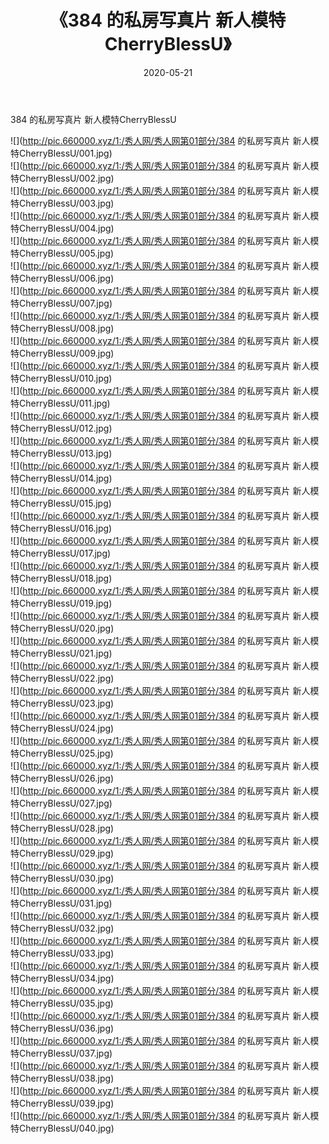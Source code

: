 ﻿---
layout: post
title:  《384 的私房写真片 新人模特CherryBlessU》
date:   2020-05-21
img: http://pic.660000.xyz/1:/秀人网/秀人网第01部分/384 的私房写真片 新人模特CherryBlessU/000.jpg
categories: [美女, 清纯, 唯美]
---

384 的私房写真片 新人模特CherryBlessU

  ![](http://pic.660000.xyz/1:/秀人网/秀人网第01部分/384 的私房写真片 新人模特CherryBlessU/001.jpg) <br> ![](http://pic.660000.xyz/1:/秀人网/秀人网第01部分/384 的私房写真片 新人模特CherryBlessU/002.jpg) <br> ![](http://pic.660000.xyz/1:/秀人网/秀人网第01部分/384 的私房写真片 新人模特CherryBlessU/003.jpg) <br> ![](http://pic.660000.xyz/1:/秀人网/秀人网第01部分/384 的私房写真片 新人模特CherryBlessU/004.jpg) <br> ![](http://pic.660000.xyz/1:/秀人网/秀人网第01部分/384 的私房写真片 新人模特CherryBlessU/005.jpg) <br> ![](http://pic.660000.xyz/1:/秀人网/秀人网第01部分/384 的私房写真片 新人模特CherryBlessU/006.jpg) <br> ![](http://pic.660000.xyz/1:/秀人网/秀人网第01部分/384 的私房写真片 新人模特CherryBlessU/007.jpg) <br> ![](http://pic.660000.xyz/1:/秀人网/秀人网第01部分/384 的私房写真片 新人模特CherryBlessU/008.jpg) <br> ![](http://pic.660000.xyz/1:/秀人网/秀人网第01部分/384 的私房写真片 新人模特CherryBlessU/009.jpg) <br> ![](http://pic.660000.xyz/1:/秀人网/秀人网第01部分/384 的私房写真片 新人模特CherryBlessU/010.jpg) <br> ![](http://pic.660000.xyz/1:/秀人网/秀人网第01部分/384 的私房写真片 新人模特CherryBlessU/011.jpg) <br> ![](http://pic.660000.xyz/1:/秀人网/秀人网第01部分/384 的私房写真片 新人模特CherryBlessU/012.jpg) <br> ![](http://pic.660000.xyz/1:/秀人网/秀人网第01部分/384 的私房写真片 新人模特CherryBlessU/013.jpg) <br> ![](http://pic.660000.xyz/1:/秀人网/秀人网第01部分/384 的私房写真片 新人模特CherryBlessU/014.jpg) <br> ![](http://pic.660000.xyz/1:/秀人网/秀人网第01部分/384 的私房写真片 新人模特CherryBlessU/015.jpg) <br> ![](http://pic.660000.xyz/1:/秀人网/秀人网第01部分/384 的私房写真片 新人模特CherryBlessU/016.jpg) <br> ![](http://pic.660000.xyz/1:/秀人网/秀人网第01部分/384 的私房写真片 新人模特CherryBlessU/017.jpg) <br> ![](http://pic.660000.xyz/1:/秀人网/秀人网第01部分/384 的私房写真片 新人模特CherryBlessU/018.jpg) <br> ![](http://pic.660000.xyz/1:/秀人网/秀人网第01部分/384 的私房写真片 新人模特CherryBlessU/019.jpg) <br> ![](http://pic.660000.xyz/1:/秀人网/秀人网第01部分/384 的私房写真片 新人模特CherryBlessU/020.jpg) <br> ![](http://pic.660000.xyz/1:/秀人网/秀人网第01部分/384 的私房写真片 新人模特CherryBlessU/021.jpg) <br> ![](http://pic.660000.xyz/1:/秀人网/秀人网第01部分/384 的私房写真片 新人模特CherryBlessU/022.jpg) <br> ![](http://pic.660000.xyz/1:/秀人网/秀人网第01部分/384 的私房写真片 新人模特CherryBlessU/023.jpg) <br> ![](http://pic.660000.xyz/1:/秀人网/秀人网第01部分/384 的私房写真片 新人模特CherryBlessU/024.jpg) <br> ![](http://pic.660000.xyz/1:/秀人网/秀人网第01部分/384 的私房写真片 新人模特CherryBlessU/025.jpg) <br> ![](http://pic.660000.xyz/1:/秀人网/秀人网第01部分/384 的私房写真片 新人模特CherryBlessU/026.jpg) <br> ![](http://pic.660000.xyz/1:/秀人网/秀人网第01部分/384 的私房写真片 新人模特CherryBlessU/027.jpg) <br> ![](http://pic.660000.xyz/1:/秀人网/秀人网第01部分/384 的私房写真片 新人模特CherryBlessU/028.jpg) <br> ![](http://pic.660000.xyz/1:/秀人网/秀人网第01部分/384 的私房写真片 新人模特CherryBlessU/029.jpg) <br> ![](http://pic.660000.xyz/1:/秀人网/秀人网第01部分/384 的私房写真片 新人模特CherryBlessU/030.jpg) <br> ![](http://pic.660000.xyz/1:/秀人网/秀人网第01部分/384 的私房写真片 新人模特CherryBlessU/031.jpg) <br> ![](http://pic.660000.xyz/1:/秀人网/秀人网第01部分/384 的私房写真片 新人模特CherryBlessU/032.jpg) <br> ![](http://pic.660000.xyz/1:/秀人网/秀人网第01部分/384 的私房写真片 新人模特CherryBlessU/033.jpg) <br> ![](http://pic.660000.xyz/1:/秀人网/秀人网第01部分/384 的私房写真片 新人模特CherryBlessU/034.jpg) <br> ![](http://pic.660000.xyz/1:/秀人网/秀人网第01部分/384 的私房写真片 新人模特CherryBlessU/035.jpg) <br> ![](http://pic.660000.xyz/1:/秀人网/秀人网第01部分/384 的私房写真片 新人模特CherryBlessU/036.jpg) <br> ![](http://pic.660000.xyz/1:/秀人网/秀人网第01部分/384 的私房写真片 新人模特CherryBlessU/037.jpg) <br> ![](http://pic.660000.xyz/1:/秀人网/秀人网第01部分/384 的私房写真片 新人模特CherryBlessU/038.jpg) <br> ![](http://pic.660000.xyz/1:/秀人网/秀人网第01部分/384 的私房写真片 新人模特CherryBlessU/039.jpg) <br> ![](http://pic.660000.xyz/1:/秀人网/秀人网第01部分/384 的私房写真片 新人模特CherryBlessU/040.jpg) <br>